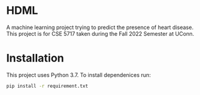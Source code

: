 # HDML
A machine learning project trying to predict the presence of heart disease.
This project is for CSE 5717 taken during the Fall 2022 Semester at UConn.

# Installation
This project uses Python 3.7. To install dependenices run:
```bash
pip install -r requirement.txt
```